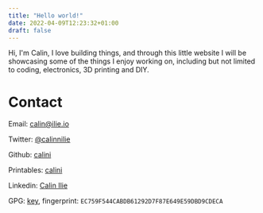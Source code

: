 ```yaml
---
title: "Hello world!"
date: 2022-04-09T12:23:32+01:00
draft: false
---
```


Hi, I'm Calin, I love building things, and through this little website I will be showcasing some of the things I enjoy working on, including but not limited to coding, electronics, 3D printing and DIY.

# Contact
Email: [calin@ilie.io](mailto:calin@ilie.io)

Twitter: [@calinnilie](https://twitter.com/calinnilie)

Github: [calini](https://github.com/calini)

Printables: [calini](https://www.printables.com/social/68936-calini/about)

Linkedin: [Calin Ilie](https://linkedin.com/in/calini)

GPG: [key](/keys/gpg.asc), fingerprint: `EC759F544CABDB61292D7F87E649E59DBD9CDECA`
